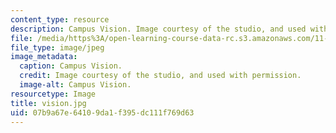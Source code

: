 ```yaml
---
content_type: resource
description: Campus Vision. Image courtesy of the studio, and used with permission.
file: /media/https%3A/open-learning-course-data-rc.s3.amazonaws.com/11-945-springfield-studio-spring-2004/07b9a67e64109da1f395dc111f769d63_vision.jpg
file_type: image/jpeg
image_metadata:
  caption: Campus Vision.
  credit: Image courtesy of the studio, and used with permission.
  image-alt: Campus Vision.
resourcetype: Image
title: vision.jpg
uid: 07b9a67e-6410-9da1-f395-dc111f769d63
---
```

